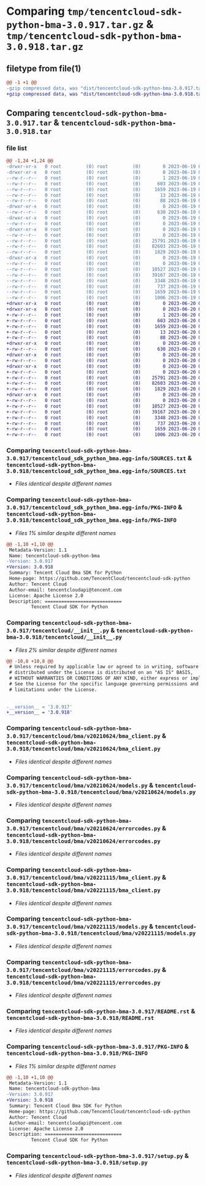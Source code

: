 # Comparing `tmp/tencentcloud-sdk-python-bma-3.0.917.tar.gz` & `tmp/tencentcloud-sdk-python-bma-3.0.918.tar.gz`

## filetype from file(1)

```diff
@@ -1 +1 @@
-gzip compressed data, was "dist/tencentcloud-sdk-python-bma-3.0.917.tar", last modified: Mon Jun 19 00:18:43 2023, max compression
+gzip compressed data, was "dist/tencentcloud-sdk-python-bma-3.0.918.tar", last modified: Tue Jun 20 02:33:53 2023, max compression
```

## Comparing `tencentcloud-sdk-python-bma-3.0.917.tar` & `tencentcloud-sdk-python-bma-3.0.918.tar`

### file list

```diff
@@ -1,24 +1,24 @@
-drwxr-xr-x   0 root         (0) root         (0)        0 2023-06-19 00:18:43.000000 tencentcloud-sdk-python-bma-3.0.917/
-drwxr-xr-x   0 root         (0) root         (0)        0 2023-06-19 00:18:43.000000 tencentcloud-sdk-python-bma-3.0.917/tencentcloud_sdk_python_bma.egg-info/
--rw-r--r--   0 root         (0) root         (0)        1 2023-06-19 00:18:43.000000 tencentcloud-sdk-python-bma-3.0.917/tencentcloud_sdk_python_bma.egg-info/dependency_links.txt
--rw-r--r--   0 root         (0) root         (0)      603 2023-06-19 00:18:43.000000 tencentcloud-sdk-python-bma-3.0.917/tencentcloud_sdk_python_bma.egg-info/SOURCES.txt
--rw-r--r--   0 root         (0) root         (0)     1659 2023-06-19 00:18:43.000000 tencentcloud-sdk-python-bma-3.0.917/tencentcloud_sdk_python_bma.egg-info/PKG-INFO
--rw-r--r--   0 root         (0) root         (0)       13 2023-06-19 00:18:43.000000 tencentcloud-sdk-python-bma-3.0.917/tencentcloud_sdk_python_bma.egg-info/top_level.txt
--rw-r--r--   0 root         (0) root         (0)       88 2023-06-19 00:18:43.000000 tencentcloud-sdk-python-bma-3.0.917/setup.cfg
-drwxr-xr-x   0 root         (0) root         (0)        0 2023-06-19 00:18:43.000000 tencentcloud-sdk-python-bma-3.0.917/tencentcloud/
--rw-r--r--   0 root         (0) root         (0)      630 2023-06-19 00:18:43.000000 tencentcloud-sdk-python-bma-3.0.917/tencentcloud/__init__.py
-drwxr-xr-x   0 root         (0) root         (0)        0 2023-06-19 00:18:43.000000 tencentcloud-sdk-python-bma-3.0.917/tencentcloud/bma/
--rw-r--r--   0 root         (0) root         (0)        0 2023-06-19 00:18:43.000000 tencentcloud-sdk-python-bma-3.0.917/tencentcloud/bma/__init__.py
-drwxr-xr-x   0 root         (0) root         (0)        0 2023-06-19 00:18:43.000000 tencentcloud-sdk-python-bma-3.0.917/tencentcloud/bma/v20210624/
--rw-r--r--   0 root         (0) root         (0)        0 2023-06-19 00:18:43.000000 tencentcloud-sdk-python-bma-3.0.917/tencentcloud/bma/v20210624/__init__.py
--rw-r--r--   0 root         (0) root         (0)    25791 2023-06-19 00:18:43.000000 tencentcloud-sdk-python-bma-3.0.917/tencentcloud/bma/v20210624/bma_client.py
--rw-r--r--   0 root         (0) root         (0)    82603 2023-06-19 00:18:43.000000 tencentcloud-sdk-python-bma-3.0.917/tencentcloud/bma/v20210624/models.py
--rw-r--r--   0 root         (0) root         (0)     1829 2023-06-19 00:18:43.000000 tencentcloud-sdk-python-bma-3.0.917/tencentcloud/bma/v20210624/errorcodes.py
-drwxr-xr-x   0 root         (0) root         (0)        0 2023-06-19 00:18:43.000000 tencentcloud-sdk-python-bma-3.0.917/tencentcloud/bma/v20221115/
--rw-r--r--   0 root         (0) root         (0)        0 2023-06-19 00:18:43.000000 tencentcloud-sdk-python-bma-3.0.917/tencentcloud/bma/v20221115/__init__.py
--rw-r--r--   0 root         (0) root         (0)    10527 2023-06-19 00:18:43.000000 tencentcloud-sdk-python-bma-3.0.917/tencentcloud/bma/v20221115/bma_client.py
--rw-r--r--   0 root         (0) root         (0)    39167 2023-06-19 00:18:43.000000 tencentcloud-sdk-python-bma-3.0.917/tencentcloud/bma/v20221115/models.py
--rw-r--r--   0 root         (0) root         (0)     3348 2023-06-19 00:18:43.000000 tencentcloud-sdk-python-bma-3.0.917/tencentcloud/bma/v20221115/errorcodes.py
--rw-r--r--   0 root         (0) root         (0)      737 2023-06-19 00:18:43.000000 tencentcloud-sdk-python-bma-3.0.917/README.rst
--rw-r--r--   0 root         (0) root         (0)     1659 2023-06-19 00:18:43.000000 tencentcloud-sdk-python-bma-3.0.917/PKG-INFO
--rw-r--r--   0 root         (0) root         (0)     1006 2023-06-19 00:18:43.000000 tencentcloud-sdk-python-bma-3.0.917/setup.py
+drwxr-xr-x   0 root         (0) root         (0)        0 2023-06-20 02:33:53.000000 tencentcloud-sdk-python-bma-3.0.918/
+drwxr-xr-x   0 root         (0) root         (0)        0 2023-06-20 02:33:53.000000 tencentcloud-sdk-python-bma-3.0.918/tencentcloud_sdk_python_bma.egg-info/
+-rw-r--r--   0 root         (0) root         (0)        1 2023-06-20 02:33:53.000000 tencentcloud-sdk-python-bma-3.0.918/tencentcloud_sdk_python_bma.egg-info/dependency_links.txt
+-rw-r--r--   0 root         (0) root         (0)      603 2023-06-20 02:33:53.000000 tencentcloud-sdk-python-bma-3.0.918/tencentcloud_sdk_python_bma.egg-info/SOURCES.txt
+-rw-r--r--   0 root         (0) root         (0)     1659 2023-06-20 02:33:53.000000 tencentcloud-sdk-python-bma-3.0.918/tencentcloud_sdk_python_bma.egg-info/PKG-INFO
+-rw-r--r--   0 root         (0) root         (0)       13 2023-06-20 02:33:53.000000 tencentcloud-sdk-python-bma-3.0.918/tencentcloud_sdk_python_bma.egg-info/top_level.txt
+-rw-r--r--   0 root         (0) root         (0)       88 2023-06-20 02:33:53.000000 tencentcloud-sdk-python-bma-3.0.918/setup.cfg
+drwxr-xr-x   0 root         (0) root         (0)        0 2023-06-20 02:33:53.000000 tencentcloud-sdk-python-bma-3.0.918/tencentcloud/
+-rw-r--r--   0 root         (0) root         (0)      630 2023-06-20 02:33:53.000000 tencentcloud-sdk-python-bma-3.0.918/tencentcloud/__init__.py
+drwxr-xr-x   0 root         (0) root         (0)        0 2023-06-20 02:33:53.000000 tencentcloud-sdk-python-bma-3.0.918/tencentcloud/bma/
+-rw-r--r--   0 root         (0) root         (0)        0 2023-06-20 02:33:53.000000 tencentcloud-sdk-python-bma-3.0.918/tencentcloud/bma/__init__.py
+drwxr-xr-x   0 root         (0) root         (0)        0 2023-06-20 02:33:53.000000 tencentcloud-sdk-python-bma-3.0.918/tencentcloud/bma/v20210624/
+-rw-r--r--   0 root         (0) root         (0)        0 2023-06-20 02:33:53.000000 tencentcloud-sdk-python-bma-3.0.918/tencentcloud/bma/v20210624/__init__.py
+-rw-r--r--   0 root         (0) root         (0)    25791 2023-06-20 02:33:53.000000 tencentcloud-sdk-python-bma-3.0.918/tencentcloud/bma/v20210624/bma_client.py
+-rw-r--r--   0 root         (0) root         (0)    82603 2023-06-20 02:33:53.000000 tencentcloud-sdk-python-bma-3.0.918/tencentcloud/bma/v20210624/models.py
+-rw-r--r--   0 root         (0) root         (0)     1829 2023-06-20 02:33:53.000000 tencentcloud-sdk-python-bma-3.0.918/tencentcloud/bma/v20210624/errorcodes.py
+drwxr-xr-x   0 root         (0) root         (0)        0 2023-06-20 02:33:53.000000 tencentcloud-sdk-python-bma-3.0.918/tencentcloud/bma/v20221115/
+-rw-r--r--   0 root         (0) root         (0)        0 2023-06-20 02:33:53.000000 tencentcloud-sdk-python-bma-3.0.918/tencentcloud/bma/v20221115/__init__.py
+-rw-r--r--   0 root         (0) root         (0)    10527 2023-06-20 02:33:53.000000 tencentcloud-sdk-python-bma-3.0.918/tencentcloud/bma/v20221115/bma_client.py
+-rw-r--r--   0 root         (0) root         (0)    39167 2023-06-20 02:33:53.000000 tencentcloud-sdk-python-bma-3.0.918/tencentcloud/bma/v20221115/models.py
+-rw-r--r--   0 root         (0) root         (0)     3348 2023-06-20 02:33:53.000000 tencentcloud-sdk-python-bma-3.0.918/tencentcloud/bma/v20221115/errorcodes.py
+-rw-r--r--   0 root         (0) root         (0)      737 2023-06-20 02:33:53.000000 tencentcloud-sdk-python-bma-3.0.918/README.rst
+-rw-r--r--   0 root         (0) root         (0)     1659 2023-06-20 02:33:53.000000 tencentcloud-sdk-python-bma-3.0.918/PKG-INFO
+-rw-r--r--   0 root         (0) root         (0)     1006 2023-06-20 02:33:53.000000 tencentcloud-sdk-python-bma-3.0.918/setup.py
```

### Comparing `tencentcloud-sdk-python-bma-3.0.917/tencentcloud_sdk_python_bma.egg-info/SOURCES.txt` & `tencentcloud-sdk-python-bma-3.0.918/tencentcloud_sdk_python_bma.egg-info/SOURCES.txt`

 * *Files identical despite different names*

### Comparing `tencentcloud-sdk-python-bma-3.0.917/tencentcloud_sdk_python_bma.egg-info/PKG-INFO` & `tencentcloud-sdk-python-bma-3.0.918/tencentcloud_sdk_python_bma.egg-info/PKG-INFO`

 * *Files 1% similar despite different names*

```diff
@@ -1,10 +1,10 @@
 Metadata-Version: 1.1
 Name: tencentcloud-sdk-python-bma
-Version: 3.0.917
+Version: 3.0.918
 Summary: Tencent Cloud Bma SDK for Python
 Home-page: https://github.com/TencentCloud/tencentcloud-sdk-python
 Author: Tencent Cloud
 Author-email: tencentcloudapi@tencent.com
 License: Apache License 2.0
 Description: ============================
         Tencent Cloud SDK for Python
```

### Comparing `tencentcloud-sdk-python-bma-3.0.917/tencentcloud/__init__.py` & `tencentcloud-sdk-python-bma-3.0.918/tencentcloud/__init__.py`

 * *Files 2% similar despite different names*

```diff
@@ -10,8 +10,8 @@
 # Unless required by applicable law or agreed to in writing, software
 # distributed under the License is distributed on an "AS IS" BASIS,
 # WITHOUT WARRANTIES OR CONDITIONS OF ANY KIND, either express or implied.
 # See the License for the specific language governing permissions and
 # limitations under the License.
 
 
-__version__ = '3.0.917'
+__version__ = '3.0.918'
```

### Comparing `tencentcloud-sdk-python-bma-3.0.917/tencentcloud/bma/v20210624/bma_client.py` & `tencentcloud-sdk-python-bma-3.0.918/tencentcloud/bma/v20210624/bma_client.py`

 * *Files identical despite different names*

### Comparing `tencentcloud-sdk-python-bma-3.0.917/tencentcloud/bma/v20210624/models.py` & `tencentcloud-sdk-python-bma-3.0.918/tencentcloud/bma/v20210624/models.py`

 * *Files identical despite different names*

### Comparing `tencentcloud-sdk-python-bma-3.0.917/tencentcloud/bma/v20210624/errorcodes.py` & `tencentcloud-sdk-python-bma-3.0.918/tencentcloud/bma/v20210624/errorcodes.py`

 * *Files identical despite different names*

### Comparing `tencentcloud-sdk-python-bma-3.0.917/tencentcloud/bma/v20221115/bma_client.py` & `tencentcloud-sdk-python-bma-3.0.918/tencentcloud/bma/v20221115/bma_client.py`

 * *Files identical despite different names*

### Comparing `tencentcloud-sdk-python-bma-3.0.917/tencentcloud/bma/v20221115/models.py` & `tencentcloud-sdk-python-bma-3.0.918/tencentcloud/bma/v20221115/models.py`

 * *Files identical despite different names*

### Comparing `tencentcloud-sdk-python-bma-3.0.917/tencentcloud/bma/v20221115/errorcodes.py` & `tencentcloud-sdk-python-bma-3.0.918/tencentcloud/bma/v20221115/errorcodes.py`

 * *Files identical despite different names*

### Comparing `tencentcloud-sdk-python-bma-3.0.917/README.rst` & `tencentcloud-sdk-python-bma-3.0.918/README.rst`

 * *Files identical despite different names*

### Comparing `tencentcloud-sdk-python-bma-3.0.917/PKG-INFO` & `tencentcloud-sdk-python-bma-3.0.918/PKG-INFO`

 * *Files 1% similar despite different names*

```diff
@@ -1,10 +1,10 @@
 Metadata-Version: 1.1
 Name: tencentcloud-sdk-python-bma
-Version: 3.0.917
+Version: 3.0.918
 Summary: Tencent Cloud Bma SDK for Python
 Home-page: https://github.com/TencentCloud/tencentcloud-sdk-python
 Author: Tencent Cloud
 Author-email: tencentcloudapi@tencent.com
 License: Apache License 2.0
 Description: ============================
         Tencent Cloud SDK for Python
```

### Comparing `tencentcloud-sdk-python-bma-3.0.917/setup.py` & `tencentcloud-sdk-python-bma-3.0.918/setup.py`

 * *Files identical despite different names*

